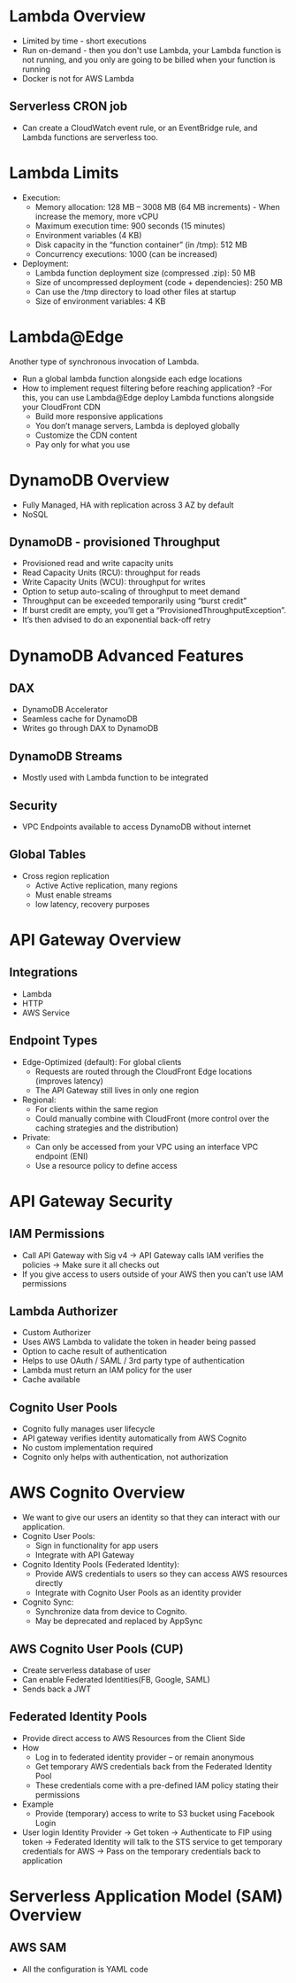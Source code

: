 # Lambda Overview
- Limited by time - short executions
- Run on-demand - then you don't use Lambda, your Lambda function is not running, and you only are going to be billed when your function is running
- Docker is not for AWS Lambda 

## Serverless CRON job
- Can create a CloudWatch event rule, or an EventBridge rule, and Lambda functions are serverless too.

# Lambda Limits
- Execution:
    - Memory allocation: 128 MB – 3008 MB (64 MB increments) - When increase the memory, more vCPU
    - Maximum execution time: 900 seconds (15 minutes)
    - Environment variables (4 KB)
    - Disk capacity in the “function container” (in /tmp): 512 MB
    - Concurrency executions: 1000 (can be increased)
- Deployment:
    - Lambda function deployment size (compressed .zip): 50 MB
    - Size of uncompressed deployment (code + dependencies): 250 MB
    - Can use the /tmp directory to load other files at startup
    - Size of environment variables: 4 KB

# Lambda@Edge
Another type of synchronous invocation of Lambda.
- Run a global lambda function alongside each edge locations
- How to implement request filtering before reaching application?
-For this, you can use Lambda@Edge deploy Lambda functions alongside your CloudFront CDN
    - Build more responsive applications
    - You don’t manage servers, Lambda is deployed globally
    - Customize the CDN content
    - Pay only for what you use

# DynamoDB Overview
- Fully Managed, HA with replication across 3 AZ by default
- NoSQL

## DynamoDB - provisioned Throughput
- Provisioned read and write capacity units
- Read Capacity Units (RCU): throughput for reads 
- Write Capacity Units (WCU): throughput for writes
- Option to setup auto-scaling of throughput to meet demand
- Throughput can be exceeded temporarily using “burst credit”
- If burst credit are empty, you’ll get a “ProvisionedThroughputException”.
- It’s then advised to do an exponential back-off retry

# DynamoDB Advanced Features
## DAX
- DynamoDB Accelerator
- Seamless cache for DynamoDB
- Writes go through DAX to DynamoDB

## DynamoDB Streams
- Mostly used with Lambda function to be integrated

## Security
- VPC Endpoints available to access DynamoDB without internet

## Global Tables
- Cross region replication
    - Active Active replication, many regions
    - Must enable streams
    - low latency, recovery purposes
    
# API Gateway Overview
## Integrations
- Lambda
- HTTP
- AWS Service
## Endpoint Types
- Edge-Optimized (default): For global clients
    - Requests are routed through the CloudFront Edge locations (improves latency)
    - The API Gateway still lives in only one region
- Regional:
    - For clients within the same region
    - Could manually combine with CloudFront (more control over the caching strategies and the distribution)
- Private:
    - Can only be accessed from your VPC using an interface VPC endpoint (ENI)
    - Use a resource policy to define access

# API Gateway Security
## IAM Permissions
- Call API Gateway with Sig v4 -> API Gateway calls IAM verifies the policies -> Make sure it all checks out
- If you give access to users outside of your AWS then you can't use IAM permissions
## Lambda Authorizer
- Custom Authorizer
- Uses AWS Lambda to validate the token in header being passed
- Option to cache result of authentication
- Helps to use OAuth / SAML / 3rd party type of authentication
- Lambda must return an IAM policy for the user
- Cache available
## Cognito User Pools
- Cognito fully manages user lifecycle 
- API gateway verifies identity automatically from AWS Cognito 
- No custom implementation required 
- Cognito only helps with authentication, not authorization

# AWS Cognito Overview
- We want to give our users an identity so that they can interact with our application.
- Cognito User Pools:
    - Sign in functionality for app users
    - Integrate with API Gateway
- Cognito Identity Pools (Federated Identity):
    - Provide AWS credentials to users so they can access AWS resources directly
    - Integrate with Cognito User Pools as an identity provider
- Cognito Sync:
    - Synchronize data from device to Cognito.
    - May be deprecated and replaced by AppSync 

## AWS Cognito User Pools (CUP)
- Create serverless database of user
- Can enable Federated Identities(FB, Google, SAML)
- Sends back a JWT

## Federated Identity Pools
- Provide direct access to AWS Resources from the Client Side
- How
    - Log in to federated identity provider – or remain anonymous
    - Get temporary AWS credentials back from the Federated Identity Pool
    - These credentials come with a pre-defined IAM policy stating their permissions
- Example
    - Provide (temporary) access to write to S3 bucket using Facebook Login
- User login Identity Provider -> Get token -> Authenticate to FIP using token -> Federated Identity will talk to the STS service to get temporary credentials for AWS -> Pass on the temporary credentials back to application

# Serverless Application Model (SAM) Overview
## AWS SAM
- All the configuration is YAML code

